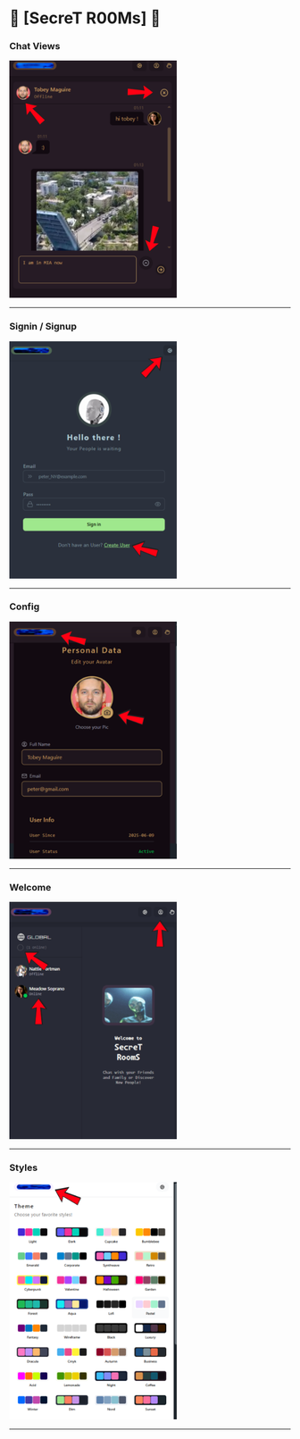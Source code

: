 # 📱 [SecreT R00Ms] 📱

### Chat Views

<img src="./client/public/chatbox.png" alt="chat" width="300" />

---

### Signin / Signup

<img src="./client/public/auth.png" alt="auth" width="300" />

---

### Config

<img src="./client/public/config.png" alt="config" width="300" />

---

### Welcome

<img src="./client/public/welcome.png" alt="welcome" width="300" />

---

### Styles

<img src="./client/public/styles.png" alt="styles" width="300" />

---
